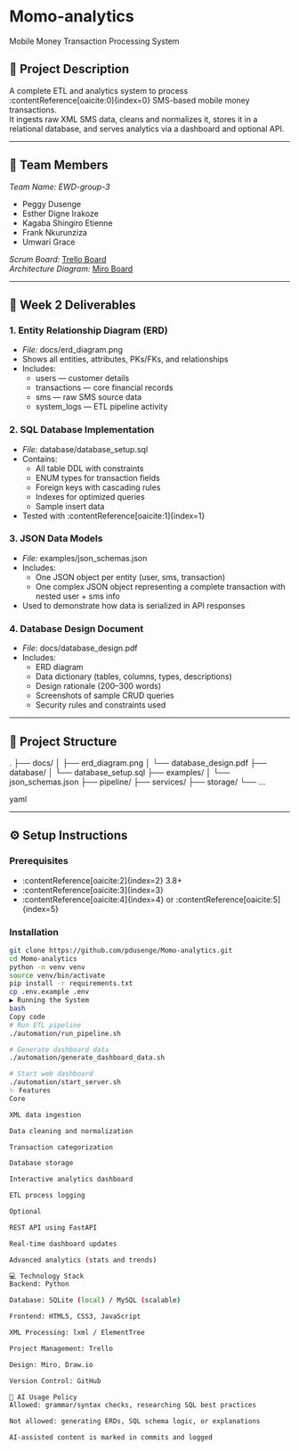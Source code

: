 # Momo-analytics  
Mobile Money Transaction Processing System

## 📌 Project Description
A complete ETL and analytics system to process :contentReference[oaicite:0]{index=0} SMS-based mobile money transactions.  
It ingests raw XML SMS data, cleans and normalizes it, stores it in a relational database, and serves analytics via a dashboard and optional API.

---

## 👥 Team Members  
*Team Name: EWD-group-3*

- Peggy Dusenge  
- Esther Digne Irakoze  
- Kagaba Shingiro Etienne  
- Frank Nkurunziza  
- Umwari Grace  

*Scrum Board:* [Trello Board](https://trello.com/invite/b/68bf6d4ff57bdd9777616bf6/ATTI7367a1d02e2da2d9696262bdb1d51b1546D3C578/momo-trananalytics-scrum-board)  
*Architecture Diagram:* [Miro Board](https://miro.com/app/board/uXjVJKkj0Zg=/?share_link_id=844505314297)

---

## 📁 Week 2 Deliverables

### 1. Entity Relationship Diagram (ERD)
- *File:* docs/erd_diagram.png
- Shows all entities, attributes, PKs/FKs, and relationships
- Includes:
  - users — customer details  
  - transactions — core financial records  
  - sms — raw SMS source data  
  - system_logs — ETL pipeline activity

### 2. SQL Database Implementation
- *File:* database/database_setup.sql
- Contains:
  - All table DDL with constraints
  - ENUM types for transaction fields
  - Foreign keys with cascading rules
  - Indexes for optimized queries
  - Sample insert data
- Tested with :contentReference[oaicite:1]{index=1}

### 3. JSON Data Models
- *File:* examples/json_schemas.json
- Includes:
  - One JSON object per entity (user, sms, transaction)
  - One complex JSON object representing a complete transaction with nested user + sms info
- Used to demonstrate how data is serialized in API responses

### 4. Database Design Document
- *File:* docs/database_design.pdf
- Includes:
  - ERD diagram
  - Data dictionary (tables, columns, types, descriptions)
  - Design rationale (200–300 words)
  - Screenshots of sample CRUD queries
  - Security rules and constraints used

---

## 📂 Project Structure
.
├── docs/
│ ├── erd_diagram.png
│ └── database_design.pdf
├── database/
│ └── database_setup.sql
├── examples/
│ └── json_schemas.json
├── pipeline/
├── services/
├── storage/
└── ...

yaml


---

## ⚙ Setup Instructions

### Prerequisites
- :contentReference[oaicite:2]{index=2} 3.8+
- :contentReference[oaicite:3]{index=3}
- :contentReference[oaicite:4]{index=4} or :contentReference[oaicite:5]{index=5}

### Installation
```bash
git clone https://github.com/pdusenge/Momo-analytics.git
cd Momo-analytics
python -m venv venv
source venv/bin/activate
pip install -r requirements.txt
cp .env.example .env
▶ Running the System
bash
Copy code
# Run ETL pipeline
./automation/run_pipeline.sh

# Generate dashboard data
./automation/generate_dashboard_data.sh

# Start web dashboard
./automation/start_server.sh
✨ Features
Core

XML data ingestion

Data cleaning and normalization

Transaction categorization

Database storage

Interactive analytics dashboard

ETL process logging

Optional

REST API using FastAPI

Real-time dashboard updates

Advanced analytics (stats and trends)

💻 Technology Stack
Backend: Python

Database: SQLite (local) / MySQL (scalable)

Frontend: HTML5, CSS3, JavaScript

XML Processing: lxml / ElementTree

Project Management: Trello

Design: Miro, Draw.io

Version Control: GitHub

🤖 AI Usage Policy
Allowed: grammar/syntax checks, researching SQL best practices

Not allowed: generating ERDs, SQL schema logic, or explanations

AI-assisted content is marked in commits and logged
